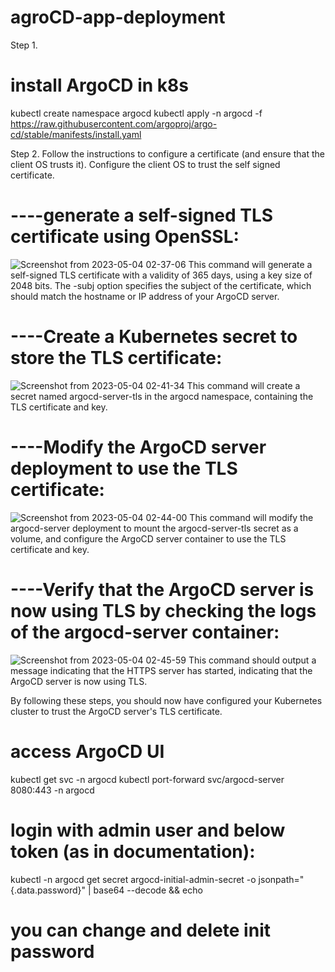 # agroCD-app-deployment

Step 1.
# install ArgoCD in k8s
kubectl create namespace argocd
kubectl apply -n argocd -f https://raw.githubusercontent.com/argoproj/argo-cd/stable/manifests/install.yaml

Step 2. 
Follow the instructions to configure a certificate (and ensure that the client OS trusts it).
Configure the client OS to trust the self signed certificate.
# ----generate a self-signed TLS certificate using OpenSSL:
![Screenshot from 2023-05-04 02-37-06](https://user-images.githubusercontent.com/54754559/236090422-4a5d95e8-75f4-456e-afde-7f5e4e993110.png)
This command will generate a self-signed TLS certificate with a validity of 365 days, using a key size of 2048 bits. The -subj option specifies the subject of the certificate, which should match the hostname or IP address of your ArgoCD server.

# ----Create a Kubernetes secret to store the TLS certificate:
![Screenshot from 2023-05-04 02-41-34](https://user-images.githubusercontent.com/54754559/236090739-d10602bf-2010-4d7e-9814-437999f8f198.png)
This command will create a secret named argocd-server-tls in the argocd namespace, containing the TLS certificate and key.

# ----Modify the ArgoCD server deployment to use the TLS certificate:
![Screenshot from 2023-05-04 02-44-00](https://user-images.githubusercontent.com/54754559/236091004-9ea579b8-45c3-41dd-a885-406b8649955c.png)
This command will modify the argocd-server deployment to mount the argocd-server-tls secret as a volume, and configure the ArgoCD server container to use the TLS certificate and key.

# ----Verify that the ArgoCD server is now using TLS by checking the logs of the argocd-server container:
![Screenshot from 2023-05-04 02-45-59](https://user-images.githubusercontent.com/54754559/236091209-747c2b7a-858e-47a0-aef6-ae86f573ba35.png)
This command should output a message indicating that the HTTPS server has started, indicating that the ArgoCD server is now using TLS.

By following these steps, you should now have configured your Kubernetes cluster to trust the ArgoCD server's TLS certificate.

# access ArgoCD UI
kubectl get svc -n argocd
kubectl port-forward svc/argocd-server 8080:443 -n argocd

# login with admin user and below token (as in documentation):
kubectl -n argocd get secret argocd-initial-admin-secret -o jsonpath="{.data.password}" | base64 --decode && echo

# you can change and delete init password
